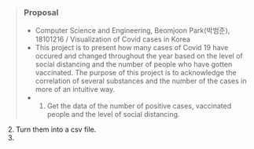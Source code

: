 
> ### Proposal 
>
> - Computer Science and Engineering, Beomjoon Park(박범준), 18101216 / Visualization of Covid cases in Korea
> - This project is to present how many cases of Covid 19 have occured and changed throughout the year based on the level of social distancing and the number of people who have gotten vaccinated. The purpose of this project is to acknowledge the correlation of several substances and the number of the cases in more of an intuitive way. 
> - 1. Get the data of the number of positive cases, vaccinated people and the level of social distancing.
  2. Turn them into a csv file.
  3. 